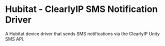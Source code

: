 # Hubitat - ClearlyIP SMS Notification Driver
A Hubitat device driver that sends SMS notifications via the ClearlyIP Unity SMS API.

